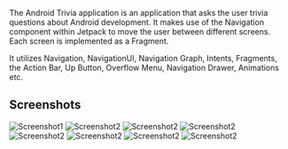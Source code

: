 The Android Trivia application is an application that asks the user trivia questions about Android development. It makes use of the Navigation component within Jetpack to move the user between different screens. Each screen is implemented as a Fragment.

It utilizes Navigation, NavigationUI, Navigation Graph, Intents, Fragments, the Action Bar, Up Button, Overflow Menu, Navigation Drawer, Animations etc.

## Screenshots

![Screenshot1](screenshots/Screenshot_1.png) ![Screenshot2](screenshots/Screenshot_2.png)
![Screenshot2](screenshots/Screenshot_3.png) ![Screenshot2](screenshots/Screenshot_4.png)
![Screenshot2](screenshots/Screenshot_5.png) ![Screenshot2](screenshots/Screenshot_6.png)
![Screenshot2](screenshots/Screenshot_7.png) ![Screenshot2](screenshots/Screenshot_8.png)
